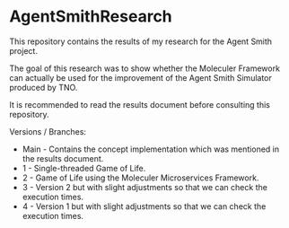 # AgentSmithResearch

This repository contains the results of my research for the Agent Smith project.

The goal of this research was to show whether the Moleculer Framework can actually be used for the improvement of the Agent Smith Simulator produced by TNO.

It is recommended to read the results document before consulting this repository.

Versions / Branches:
* Main - Contains the concept implementation which was mentioned in the results document.
* 1 - Single-threaded Game of Life.
* 2 - Game of Life using the Moleculer Microservices Framework.
* 3 - Version 2 but with slight adjustments so that we can check the execution times.
* 4 - Version 1 but with slight adjustments so that we can check the execution times.

